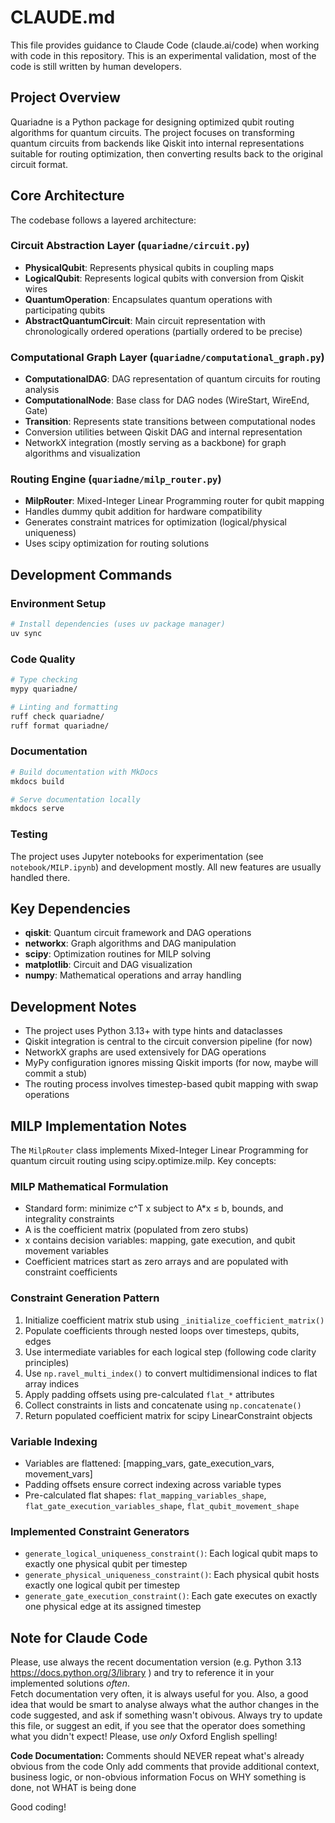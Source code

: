 # CLAUDE.md

This file provides guidance to Claude Code (claude.ai/code) when working with code in this repository. This is an experimental validation, most of the code is still written by human developers.

## Project Overview

Quariadne is a Python package for designing optimized qubit routing algorithms for quantum circuits. The project focuses on transforming quantum circuits from backends like Qiskit into internal representations suitable for routing optimization, then converting results back to the original circuit format.

## Core Architecture

The codebase follows a layered architecture:

### Circuit Abstraction Layer (`quariadne/circuit.py`)
- **PhysicalQubit**: Represents physical qubits in coupling maps
- **LogicalQubit**: Represents logical qubits with conversion from Qiskit wires
- **QuantumOperation**: Encapsulates quantum operations with participating qubits
- **AbstractQuantumCircuit**: Main circuit representation with chronologically ordered operations (partially ordered to be precise)

### Computational Graph Layer (`quariadne/computational_graph.py`)
- **ComputationalDAG**: DAG representation of quantum circuits for routing analysis
- **ComputationalNode**: Base class for DAG nodes (WireStart, WireEnd, Gate)
- **Transition**: Represents state transitions between computational nodes
- Conversion utilities between Qiskit DAG and internal representation
- NetworkX integration (mostly serving as a backbone) for graph algorithms and visualization

### Routing Engine (`quariadne/milp_router.py`)
- **MilpRouter**: Mixed-Integer Linear Programming router for qubit mapping
- Handles dummy qubit addition for hardware compatibility
- Generates constraint matrices for optimization (logical/physical uniqueness)
- Uses scipy optimization for routing solutions

## Development Commands

### Environment Setup
```bash
# Install dependencies (uses uv package manager)
uv sync
```

### Code Quality
```bash
# Type checking
mypy quariadne/

# Linting and formatting
ruff check quariadne/
ruff format quariadne/
```

### Documentation
```bash
# Build documentation with MkDocs
mkdocs build

# Serve documentation locally
mkdocs serve
```

### Testing
The project uses Jupyter notebooks for experimentation (see `notebook/MILP.ipynb`) and development mostly. All new features are usually handled there.

## Key Dependencies

- **qiskit**: Quantum circuit framework and DAG operations
- **networkx**: Graph algorithms and DAG manipulation
- **scipy**: Optimization routines for MILP solving
- **matplotlib**: Circuit and DAG visualization
- **numpy**: Mathematical operations and array handling

## Development Notes

- The project uses Python 3.13+ with type hints and dataclasses
- Qiskit integration is central to the circuit conversion pipeline (for now)
- NetworkX graphs are used extensively for DAG operations
- MyPy configuration ignores missing Qiskit imports (for now, maybe will commit a stub)
- The routing process involves timestep-based qubit mapping with swap operations


## MILP Implementation Notes

The `MilpRouter` class implements Mixed-Integer Linear Programming for quantum circuit routing using scipy.optimize.milp. Key concepts:

### MILP Mathematical Formulation
- Standard form: minimize c^T x subject to A*x ≤ b, bounds, and integrality constraints
- A is the coefficient matrix (populated from zero stubs)
- x contains decision variables: mapping, gate execution, and qubit movement variables
- Coefficient matrices start as zero arrays and are populated with constraint coefficients

### Constraint Generation Pattern
1. Initialize coefficient matrix stub using `_initialize_coefficient_matrix()`
2. Populate coefficients through nested loops over timesteps, qubits, edges
3. Use intermediate variables for each logical step (following code clarity principles)
4. Use `np.ravel_multi_index()` to convert multidimensional indices to flat array indices
5. Apply padding offsets using pre-calculated `flat_*` attributes
6. Collect constraints in lists and concatenate using `np.concatenate()`
7. Return populated coefficient matrix for scipy LinearConstraint objects

### Variable Indexing
- Variables are flattened: [mapping_vars, gate_execution_vars, movement_vars]
- Padding offsets ensure correct indexing across variable types
- Pre-calculated flat shapes: `flat_mapping_variables_shape`, `flat_gate_execution_variables_shape`, `flat_qubit_movement_shape`

### Implemented Constraint Generators
- `generate_logical_uniqueness_constraint()`: Each logical qubit maps to exactly one physical qubit per timestep
- `generate_physical_uniqueness_constraint()`: Each physical qubit hosts exactly one logical qubit per timestep  
- `generate_gate_execution_constraint()`: Each gate executes on exactly one physical edge at its assigned timestep

## Note for Claude Code 

Please, use always the recent documentation version (e.g. Python 3.13 https://docs.python.org/3/library ) and try to reference it in your implemented solutions *often*.  
Fetch documentation very often, it is always useful for you. Also, a good idea that would be smart to analyse always what the author changes in the code suggested, and ask if something wasn't obivous. 
Always try to update this file, or suggest an edit, if you see that the operator does something what you didn't expect! 
Please, use *only* Oxford English spelling!

**Code Documentation:**
Comments should NEVER repeat what's already obvious from the code
Only add comments that provide additional context, business logic, or non-obvious information
Focus on WHY something is done, not WHAT is being done


Good coding!